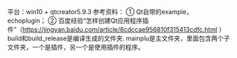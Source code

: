 平台：win10 + qtcreator5.9.3
参考资料：
① Qt自带的example，echoplugin；
② 百度经验“怎样创建Qt应用程序插件”（https://jingyan.baidu.com/article/8cdccae956810f315413cdfc.html ）
build和build_release是编译生成的文件夹.
mainplu是主文件夹，里面包含两个子文件夹，一个是插件，另一个是使用插件的程序。

